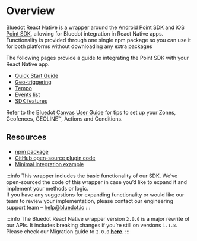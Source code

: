Overview
======================================

Bluedot React Native is a wrapper around the [Android Point SDK](https://docs.bluedot.io/android-sdk/) and [iOS Point SDK](https://docs.bluedot.io/ios-sdk/), allowing for Bluedot integration in React Native apps. Functionality is provided through one single npm package so you can use it for both platforms without downloading any extra packages

The following pages provide a guide to integrating the Point SDK with your React Native app.

*   [Quick Start Guide](./Quick%20Start.md)
*   [Geo-triggering](./Geo-triggering.md)
*   [Tempo](./Tempo.md)
*   [Events list](./Events%20List.md)
*   [SDK features](./Features.md)

Refer to the [Bluedot Canvas User Guide](https://docs.bluedot.io/canvas/) for tips to set up your Zones, Geofences, GEOLINE™, Actions and Conditions.

Resources
---------

*   [npm package](https://www.npmjs.com/package/bluedot-react-native)
*   [GitHub open-source plugin code](https://github.com/Bluedot-Innovation/Bluedot-React-Native-Plugin)
*   [Minimal integration example](https://github.com/Bluedot-Innovation/Bluedot-React-Native-Minimal-Integration)

:::info
This wrapper includes the basic functionality of our SDK. We’ve open-sourced the code of this wrapper in case you’d like to expand it and implement your methods or logic.  
If you have any suggestions for expanding functionality or would like our team to review your implementation, please contact our engineering support team – [help@bluedot.io](mailto:help@bluedot.ok)
:::

:::info
The Bluedot React Native wrapper version `2.0.0` is a major rewrite of our APIs. It includes breaking changes if you’re still on versions `1.1.x`. Please check our Migration guide to `2.0.0` [**here**](./Migration%20Guides/Migrating%20to%202.0.0%20guide.md).
:::